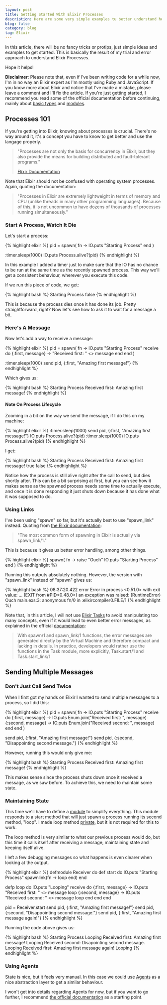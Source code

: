 ```yaml
---
layout: post
title: Getting Started With Elixir Processes
description: Here are some very simple examples tu better understand how to spawn and manipulate processes using Elixir.
blog: false
category: blog
tag: Elixir
---
```


In this article, there will be no fancy tricks or protips, just simple ideas and examples to get started. This is basically the result of my trial and error approach to understand Elixir Processes. 

Hope it helps!

**Disclaimer**: Please note that, even if I've been writing code for a while now, I'm in no way an Elixir expert as I'm mostly using Ruby and JavaScript. If you know more about Elixir and notice that I've made a mistake, please leave a comment and I'll fix the article. If you're just getting started, I recommend you read some of the official documentation before continuing, mainly about [basic types][1] and [modules][2].

## Processes 101

If you're getting into Elixir, knowing about processes is crucial. There's no way around it, it's a concept you have to know to get better and use the langage properly.

> "Processes are not only the basis for concurrency in Elixir, but they also provide the means for building distributed and fault-tolerant programs."
> 
> [Elixir Documentation][3]

Note that Elixir should not be confused with operating system processes. Again, quoting the documentation:

> "Processes in Elixir are extremely lightweight in terms of memory and CPU (unlike threads in many other programming languages). Because of this, it is not uncommon to have dozens of thousands of processes running simultaneously."

### Start A Process, Watch It Die

Let's start a process:

{% highlight elixir %}
pid = spawn(
  fn ->
	IO.puts "Starting Process"
  end
)

:timer.sleep(1000)
IO.puts Process.alive?(pid)
{% endhighlight %}

In this example I added a timer just to make sure that the IO has no chance to be run at the same time as the recently spawned process. This way we'll get a consistent behaviour, wherever you execute this code.

If we run this piece of code, we get:

{% highlight bash %}
 Starting Process 
 false
{% endhighlight %}

This is because the process dies once it has done its job. Pretty straightforward, right? Now let's see how to ask it to wait for a message a bit.

### Here's A Message

Now let's add a way to receive a message:

{% highlight elixir %}
 pid = spawn(
  fn ->
	IO.puts "Starting Process"
	receive do
	  {:first, message} ->
	    "Received first: " <> message
	end
  end
)

:timer.sleep(1000)
 send pid, {:first, "Amazing first message!"}
{% endhighlight %}

Which gives us:

{% highlight bash %}
 Starting Process
 Received first: Amazing first message!
{% endhighlight %}

#### Note On Process Lifecycle

Zooming in a bit on the way we send the message, if I do this on my machine:

{% highlight elixir %}
:timer.sleep(1000)
 send pid, {:first, "Amazing first message!"}
 IO.puts Process.alive?(pid)
:timer.sleep(1000)
 IO.puts Process.alive?(pid)
{% endhighlight %}

I get:

{% highlight bash %}
 Starting Process
 Received first: Amazing first message!
 true
 false
{% endhighlight %}

Notice how the process is still alive right after the call to send, but dies shortly after. This can be a bit surprising at first, but you can see how it makes sense as the spawned process needs some time to actually execute, and once it is done responding it just shuts down because it has done what it was supposed to do. 

### Using Links

I've been using "spawn" so far, but it's actually best to use "spawn_link" instead. Quoting from [the Elixir documentation][4]:

> "The most common form of spawning in Elixir is actually via spawn_link/1."

This is because it gives us better error handling, among other things.

{% highlight elixir %}
spawn(
  fn ->
	raise "Ouch"
	IO.puts "Starting Process"
  end
)
{% endhighlight %}

Running this outputs absolutely nothing. However, the version with "spawn_link" instead of "spawn" gives us:

{% highlight bash %}
 08:37:20.422 error Error in process <0.51.0> with exit value: ...
 (EXIT from #PID<0.48.0>) an exception was raised:
	 (RuntimeError) Ouch
		main.exs:3: anonymous fn/0 in :elixircompiler0.FILE/1
{% endhighlight %}

Note that, in this article, I will not use [Elixir Tasks][6] to avoid manipulating too many concepts, even if it would lead to even better error messages, as explained in the official [documentation][7]:

> With spawn/1 and spawn_link/1 functions, the error messages are generated directly by the Virtual Machine and therefore compact and lacking in details. In practice, developers would rather use the functions in the Task module, more explicitly, Task.start/1 and Task.start_link/1

## Sending Multiple Messages

### Don't Just Call Send Twice

When I first got my hands on Elixir I wanted to send multiple messages to a process, so I did this:

{% highlight elixir %}
 pid = spawn(
  fn ->
	IO.puts "Starting Process"
	receive do
	  {:first, message} ->
		IO.puts Enum.join("Received first: ", message)
	  {:second, message} ->
		IO.puts Enum.join("Received second: ", message)
	end
  end
)

 send pid, {:first, "Amazing first message!"}
 send pid, {:second, "Disappointing second message."}
{% endhighlight %}

However, running this would only give me:

{% highlight bash %}
 Starting Process
 Received first: Amazing first message!
{% endhighlight %}

This makes sense since the process shuts down once it received a message, as we saw before. To achieve this, we need to maintain some state.

### Maintaining State

This time we'll have to define a [module][10] to simplify everything. This module responds to a start method that will just spawn a process running its second method, "loop". I made loop method [private](), but it is not required for this to work.

The loop method is very similar to what our previous process would do, but this time it calls itself after receiving a message, maintaining state and keeping itself alive.

I left a few debugging messages so what happens is even clearer when looking at the output.

{% highlight elixir %}
defmodule Receiver do
  def start do
	IO.puts "Starting Process"
	spawnlink(fn -> loop end)
  end

  defp loop do
	IO.puts "Looping"
	receive do
	  {:first, message} ->
		IO.puts "Received first: " <> message
		loop
	  {:second, message} ->
		IO.puts "Received second: " <> message
		loop
	end
  end
 end

 pid = Receiver.start
 send pid, {:first, "Amazing first message!"}
 send pid, {:second, "Disappointing second message."}
 send pid, {:first, "Amazing first message again!"}
{% endhighlight %}

Running the code above gives us:

{% highlight bash %}
 Starting Process
 Looping
 Received first: Amazing first message!
 Looping
 Received second: Disapointing second message.
 Looping
 Received first: Amazing first message again!
 Looping
{% endhighlight %}

### Using Agents

State is nice, but it feels very manual. In this case we could use [Agents][12] as a nice abstraction layer to get a similar behaviour. 

I won't get into details regarding Agents for now, but if you want to go further, I recommend [the official documentation][13] as a starting point.

[1]:	http://elixir-lang.org/getting-started/basic-types.html
[2]:	http://elixir-lang.org/getting-started/modules.html
[3]:	http://elixir-lang.org/getting-started/processes.html
[4]:	%5Bhttp://elixir-lang.org/getting-started/processes.html#links%5D
[6]:	http://elixir-lang.org/docs/v1.0/elixir/Task.html
[7]:	http://elixir-lang.org/getting-started/processes.html#tasks
[10]:	http://elixir-lang.org/getting-started/modules.html
[12]:	http://elixir-lang.org/docs/stable/elixir/#!Agent.html
[13]:	http://elixir-lang.org/getting-started/mix-otp/agent.html